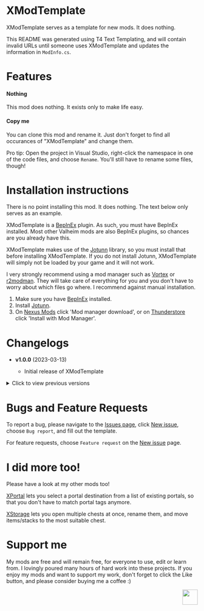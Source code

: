 # XModTemplate

XModTemplate serves as a template for new mods. It does nothing.

This README was generated using T4 Text Templating, and will contain invalid URLs until someone uses XModTemplate and updates the information in `ModInfo.cs`.

# Features

#### Nothing

This mod does nothing. It exists only to make life easy.

#### Copy me

You can clone this mod and rename it. Just don't forget to find all occurances of "XModTemplate" and change them.

Pro tip: Open the project in Visual Studio, right-click the namespace in one of the code files, and choose `Rename`. You'll still have to rename some files, though!


# Installation instructions

There is no point installing this mod. It does nothing. The text below only serves as an example.

XModTemplate is a [BepInEx](https://valheim.thunderstore.io/package/denikson/BepInExPack_Valheim/) plugin. As such, you must have BepInEx installed. Most other Valheim mods are also BepInEx plugins, so chances are you already have this.

XModTemplate makes use of the [Jotunn](https://valheim.thunderstore.io/package/ValheimModding/Jotunn/) library, so you must install that before installing XModTemplate. If you do not install Jotunn, XModTemplate will simply not be loaded by your game and it will not work.

I very strongly recommend using a mod manager such as [Vortex](https://www.nexusmods.com/site/mods/1) or [r2modman](https://valheim.thunderstore.io/package/ebkr/r2modman/). They will take care of everything for you and you don't have to worry about which files go where. I recommend against manual installation.
1. Make sure you have [BepInEx](https://valheim.thunderstore.io/package/denikson/BepInExPack_Valheim/) installed.
2. Install [Jotunn](https://valheim.thunderstore.io/package/ValheimModding/Jotunn/).
3. On [Nexus Mods](https://www.nexusmods.com/valheim/mods/-1) click 'Mod manager download', or on [Thunderstore](https://valheim.thunderstore.io/package/SpikeHimself/XModTemplate/) click 'Install with Mod Manager'.



# Changelogs

* **v1.0.0** (2023-03-13)

	* Initial release of XModTemplate

<details>
<summary>Click to view previous versions</summary>

* **v0.0.0** (1970-01-01)

	* This version never existed. This entry only exists for demonstration purposes.

</details>


# Bugs and Feature Requests

To report a bug, please navigate to the [Issues page](https://github.com/SpikeHimself/XModTemplate/issues), click [New issue](https://github.com/SpikeHimself/XModTemplate/issues/new/choose), choose `Bug report`, and fill out the template.

For feature requests, choose `Feature request` on the [New issue](https://github.com/SpikeHimself/XModTemplate/issues/new/choose) page.


# I did more too!

Please have a look at my other mods too! 

[XPortal](https://valheim.thunderstore.io/package/SpikeHimself/XPortal/) lets you select a portal destination from a list of existing portals, so that you don't have to match portal tags anymore.

[XStorage](https://valheim.thunderstore.io/package/SpikeHimself/XStorage/) lets you open multiple chests at once, rename them, and move items/stacks to the most suitable chest.


# Support me

My mods are free and will remain free, for everyone to use, edit or learn from. I lovingly poured many hours of hard work into these projects. If you enjoy my mods and want to support my work, don't forget to click the Like button, and please consider buying me a coffee :)

[<img src="https://cdn.buymeacoffee.com/buttons/v2/default-yellow.png" height="40" align="right" />](https://www.buymeacoffee.com/SpikeHimself)
